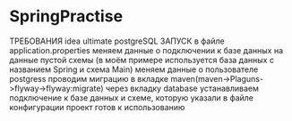 # SpringPractise
ТРЕБОВАНИЯ
idea ultimate
postgreSQL
ЗАПУСК
в файле application.properties меняем данные о подключении к базе данных на данные пустой схемы (в моём примере используется база данных с названием Spring и схема Main)
меняем данные о пользователе postgress
проводим миграцию в вкладке maven(maven->Plaguns->flyway->flyway:migrate)
через вкладку database устанавливаем подключение к базе данных и схеме, которую указали в файле конфигурации
проект готов к использованию

